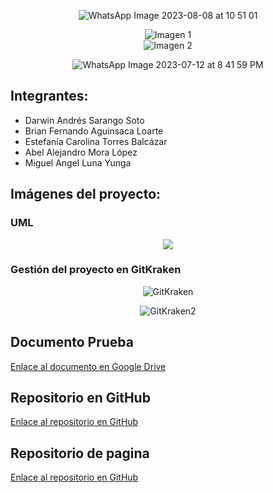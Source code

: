 

<p align="center">
  <img src="https://github.com/BrianFernandoAguinsacaLoarte/PruebaPOO/assets/131829158/6715c1a6-d1b7-4965-ae26-057fb9f7b0d1" alt="WhatsApp Image 2023-08-08 at 10 51 01">
</p>
<div align="center">
    <img src="https://github.com/BrianFernandoAguinsacaLoarte/PruebaPOO/assets/131829158/6f451f7e-a1d3-447c-a3bc-e1c100745571" alt="Imagen 1">
</div>

<div align="center">
    <img src="https://github.com/BrianFernandoAguinsacaLoarte/PruebaPOO/assets/131829158/016c81ef-c3d4-4862-8275-2ceebd9cb3b2" alt="Imagen 2">
</div>


<p align="center">
  <img src="https://github.com/BrianFernandoAguinsacaLoarte/PruebaPOO/assets/118997463/b53f20e3-c28d-4730-9296-0d0430b15976" alt="WhatsApp Image 2023-07-12 at 8 41 59 PM">
</p>

## Integrantes:
- Darwin Andrés Sarango Soto
- Brian Fernando Aguinsaca Loarte
- Estefanía Carolina Torres Balcázar
- Abel Alejandro Mora López
- Miguel Angel Luna Yunga

## Imágenes del proyecto:


### UML
<p align="center">
  <img src="https://github.com/BrianFernandoAguinsacaLoarte/PruebaPOO/assets/131829158/23cddd07-61ad-4db2-bec5-cd2328510d5d  ">
</p>

### Gestión del proyecto en GitKraken
<p align="center">
  <img src="https://github.com/BrianFernandoAguinsacaLoarte/PruebaPOO/assets/133794609/701772b3-8657-4a64-9192-9dde0835f2de" alt="GitKraken">
</p>

<p align="center">
  <img src="https://github.com/BrianFernandoAguinsacaLoarte/PruebaPOO/assets/133794609/9a8a659c-ff08-4c61-af17-1106c5a144fe" alt="GitKraken2">
</p>

## Documento Prueba
[Enlace al documento en Google Drive](https://drive.google.com/drive/folders/1JNDQEG24IaQpI-EorblGpXLWMFO-iv3X?usp=sharing)

## Repositorio en GitHub
[Enlace al repositorio en GitHub](https://github.com/BrianFernandoAguinsacaLoarte/PruebaPOO.git)

## Repositorio de pagina
[Enlace al repositorio en GitHub](http://127.0.0.1:8000/)

